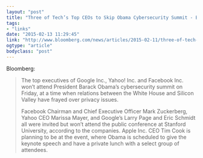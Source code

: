 ```yaml
---
layout: "post"
title: "Three of Tech’s Top CEOs to Skip Obama Cybersecurity Summit - Bloomberg Business"
tags: 
- "links"
date: "2015-02-13 11:29:45"
link: "http://www.bloomberg.com/news/articles/2015-02-11/three-of-tech-s-biggest-ceos-to-skip-obama-cybersecurity-summit"
ogtype: "article"
bodyclass: "post"
---
```


Bloomberg:

> The top executives of Google Inc., Yahoo! Inc. and Facebook Inc. won’t attend President Barack Obama’s cybersecurity summit on Friday, at a time when relations between the White House and Silicon Valley have frayed over privacy issues.
> 
> Facebook Chairman and Chief Executive Officer Mark Zuckerberg, Yahoo CEO Marissa Mayer, and Google’s Larry Page and Eric Schmidt all were invited but won’t attend the public conference at Stanford University, according to the companies. Apple Inc. CEO Tim Cook is planning to be at the event, where Obama is scheduled to give the keynote speech and have a private lunch with a select group of attendees.
